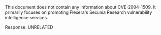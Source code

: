 This document does not contain any information about CVE-2004-1509. It primarily focuses on promoting Flexera's Secunia Research vulnerability intelligence services.

Response: UNRELATED